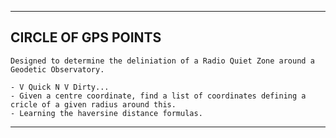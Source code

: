 *************************************************
## CIRCLE OF GPS POINTS

    Designed to determine the deliniation of a Radio Quiet Zone around a Geodetic Observatory.

    - V Quick N V Dirty...
    - Given a centre coordinate, find a list of coordinates defining a cricle of a given radius around this.
    - Learning the haversine distance formulas.

**************************************************
